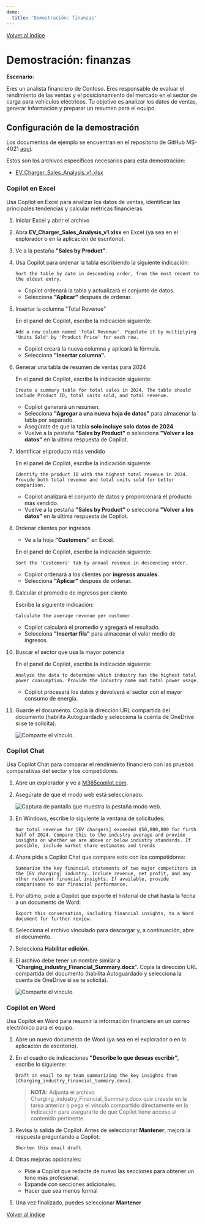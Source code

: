 ```yaml
---
demo:
  title: 'Demostración: finanzas'
---
```


[Volver al índice](https://microsoftlearning.github.io/MS-4021-Copilot-Immersion-Experience/)

# Demostración: finanzas

**Escenario**:  

Eres un analista financiero de Contoso. Eres responsable de evaluar el rendimiento de las ventas y el posicionamiento del mercado en el sector de carga para vehículos eléctricos. Tu objetivo es analizar los datos de ventas, generar información y preparar un resumen para el equipo.

## Configuración de la demostración

Los documentos de ejemplo se encuentran en el repositorio de GitHub MS-4021 [aquí](https://github.com/MicrosoftLearning/MS-4021-Copilot-Immersion-Experience/tree/master/ResourceFiles).

Estos son los archivos específicos necesarios para esta demostración:

- [EV_Charger_Sales_Analysis_v1.xlsx](https://github.com/MicrosoftLearning/MS-4021-Copilot-Immersion-Experience/raw/master/ResourceFiles/EV_Charger_Sales_Analysis_v1.xlsx)

### Copilot en Excel  

Usa Copilot en Excel para analizar los datos de ventas, identificar las principales tendencias y calcular métricas financieras.

1. Iniciar Excel y abrir el archivo  

1. Abra **EV_Charger_Sales_Analysis_v1.xlsx** en Excel (ya sea en el explorador o en la aplicación de escritorio).  

1. Ve a la pestaña **"Sales by Product"**.  

1. Usa Copilot para ordenar la tabla escribiendo la siguiente indicación:  

    ```text
    Sort the table by date in descending order, from the most recent to the oldest entry.
    ```  

    - Copilot ordenará la tabla y actualizará el conjunto de datos.  
    - Selecciona **"Aplicar"** después de ordenar.  

1. Insertar la columna "Total Revenue"  

    En el panel de Copilot, escribe la indicación siguiente:  

    ```text
    Add a new column named 'Total Revenue'. Populate it by multiplying 'Units Sold' by 'Product Price' for each row.
    ```  

    - Copilot creará la nueva columna y aplicará la fórmula.  
    - Selecciona **"Insertar columna".**  

1. Generar una tabla de resumen de ventas para 2024  

    En el panel de Copilot, escribe la indicación siguiente:  

    ```text
    Create a summary table for total sales in 2024. The table should include Product ID, total units sold, and total revenue.
    ```  

    - Copilot generará un resumen.  
    - Selecciona **"Agregar a una nueva hoja de datos"** para almacenar la tabla por separado.  
    - Asegúrate de que la tabla **solo incluye solo datos de 2024**.  
    - Vuelve a la pestaña **"Sales by Product"** o selecciona **"Volver a los datos"** en la última respuesta de Copilot.  

1. Identificar el producto más vendido  

    En el panel de Copilot, escribe la indicación siguiente:  

    ```text
    Identify the product ID with the highest total revenue in 2024. Provide both total revenue and total units sold for better comparison.
    ```  

    - Copilot analizará el conjunto de datos y proporcionará el producto más vendido.
    - Vuelve a la pestaña **"Sales by Product"** o selecciona **"Volver a los datos"** en la última respuesta de Copilot.  

1. Ordenar clientes por ingresos

    - Ve a la hoja **"Customers"** en Excel.

    En el panel de Copilot, escribe la indicación siguiente:  

    ```text
    Sort the 'Customers' tab by annual revenue in descending order.
    ```  

    - Copilot ordenará a los clientes por **ingresos anuales**.  
    - Selecciona **"Aplicar"** después de ordenar.  

1. Calcular el promedio de ingresos por cliente

    Escribe la siguiente indicación:  

    ```text
    Calculate the average revenue per customer.
    ```  

    - Copilot calculará el promedio y agregará el resultado.  
    - Selecciona **"Insertar fila"** para almacenar el valor medio de ingresos.  

1. Buscar el sector que usa la mayor potencia  

    En el panel de Copilot, escribe la indicación siguiente:  

    ```text
    Analyze the data to determine which industry has the highest total power consumption. Provide the industry name and total power usage.
    ```  

    - Copilot procesará los datos y devolverá el sector con el mayor consumo de energía.

1. Guarde el documento. Copia la dirección URL compartida del documento (habilita Autoguardado y selecciona la cuenta de OneDrive si se te solicita).

    ![Comparte el vínculo.](../Demos/Media/share-menu-with-copy-link-9fd1c60a.png)

### Copilot Chat

Usa Copilot Chat para comparar el rendimiento financiero con las pruebas comparativas del sector y los competidores.

1. Abre un explorador y ve a [M365copilot.com](https://m365copilot.com/).

1. Asegúrate de que el modo web está seleccionado.

    ![Captura de pantalla que muestra la pestaña modo web.](../Prompts/Media/web-mode.png)

1. En Windows, escribe lo siguiente la ventana de solicitudes:

    ```text
    Our total revenue for [EV chargers] exceeded $50,000,000 for firth half of 2024. Compare this to the industry average and provide insights on whether we are above or below industry standards. If possible, include market share estimates and trends
    ```

1. Ahora pide a Copilot Chat que compare esto con los competidores:

    ```text
    Summarize the key financial statements of two major competitors in the [EV charging] industry. Include revenue, net profit, and any other relevant financial insights. If available, provide comparisons to our financial performance.
    ```

1. Por último, pide a Copilot que exporte el historial de chat hasta la fecha a un documento de Word:

    ```text
    Export this conversation, including financial insights, to a Word document for further review.
    ```

1. Selecciona el archivo vinculado para descargar y, a continuación, abre el documento.

1. Selecciona **Habilitar edición**.

1. El archivo debe tener un nombre similar a "**Charging_industry_Financial_Summary.docx**". Copia la dirección URL compartida del documento (habilita Autoguardado y selecciona la cuenta de OneDrive si se te solicita).

    ![Comparte el vínculo.](../Demos/Media/share-menu-with-copy-link-9fd1c60a.png)

### Copilot en Word

Usa Copilot en Word para resumir la información financiera en un correo electrónico para el equipo.

1. Abre un nuevo documento de Word (ya sea en el explorador o en la aplicación de escritorio).

1. En el cuadro de indicaciones **"Describe lo que deseas escribir",** escribe lo siguiente:

    ```text
    Draft an email to my team summarizing the key insights from [Charging_industry_Financial_Summary.docx].
    ```

    > **NOTA:** Adjunta el archivo Charging_industry_Financial_Summary.docx que creaste en la tarea anterior o pega el vínculo compartido directamente en la indicación para asegurarte de que Copilot tiene acceso al contenido pertinente.

1. Revisa la salida de Copilot. Antes de seleccionar **Mantener**, mejora la respuesta preguntando a Copilot:

    ```text
    Shorten this email draft
    ```

1. Otras mejoras opcionales:

    - Pide a Copilot que redacte de nuevo las secciones para obtener un tono más profesional.
    - Expande con secciones adicionales.
    - Hacer que sea menos formal

1. Una vez finalizado, puedes seleccionar **Mantener**

[Volver al índice](https://microsoftlearning.github.io/MS-4021-Copilot-Immersion-Experience/)
